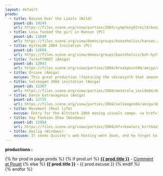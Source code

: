 ```yaml
---
layout: default
prods:
  - title: Boozed Over the Limits (Wild)
    pouet-id: 10245
    url: https://files.scene.org/view/parties/2003/symphony03/wild/boozed_over_the_limits-pgs-bzh.avi
  - title: Leia fucked the girl in Hanson (PC)
    pouet-id: 11048
    url: https://files.scene.org/view/demos/groups/boozoholics/hanson.zip
  - title: HytteLAN 2004 Invitation (PC)
    pouet-id: 12694
    url: https://files.scene.org/view/demos/groups/boozoholics/bzh-hytte.zip
  - title: fuckoff9007 (Amiga)
    pouet-id: 12043
    url: https://files.scene.org/view/parties/2004/breakpoint04/amiga/demo/bzhfuck.lha
  - title: Orcane (Amiga)
    excuse: This great production (featuring the voicesynth that amazed the audience at breakpoint) sadly disappeared in a terrible harddrivecrash
  - title: Solskogen 2004 invitation (Amiga)
    pouet-id: 12387
    url: https://files.scene.org/view/parties/2004/motorola_inside04/demo/bzhsol04.lha
  - title: Dance Extravaganza (Amiga)
    pouet-id: 12715
    url: https://files.scene.org/view/parties/2004/solskogen04/amiga/demo/bzhdance.lha
  - title: Movement (Real life)
    excuse: Entry for the Altstork 2004 moving visuals compo. <a href="./assets/movement.jpg" target="_blank">Picture of the spectators</a>
  - title: Gay Fashion Show (Windows)
    pouet-id: 12954
    url: https://files.scene.org/view/parties/2004/mfx+kewlers_birthday_party/demo/bzh-gay.zip
  - title: Deilig (Windows)
    excuse: It seems Quisten's web hosting went down, and he forgot to upload to scene.org. Whoopsie!
---
```

**productions :**

<p>
{% for prod in page.prods %}
{% if prod.url %}
<strong><a href="{{ prod.url }}">{{ prod.title }}</a></strong> - <a href="http://www.pouet.net/prod.php?which={{ prod.pouet-id }}" target="_blank">Comment at Pouet</a>
{% else %}
<strong>{{ prod.title }}</strong> - {{ prod.excuse }}
{% endif %}
<br/>
{% endfor %}
</p>

